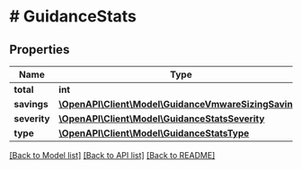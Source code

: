 # # GuidanceStats

## Properties

Name | Type | Description | Notes
------------ | ------------- | ------------- | -------------
**total** | **int** |  | [optional]
**savings** | [**\OpenAPI\Client\Model\GuidanceVmwareSizingSavings**](GuidanceVmwareSizingSavings.md) |  | [optional]
**severity** | [**\OpenAPI\Client\Model\GuidanceStatsSeverity**](GuidanceStatsSeverity.md) |  | [optional]
**type** | [**\OpenAPI\Client\Model\GuidanceStatsType**](GuidanceStatsType.md) |  | [optional]

[[Back to Model list]](../../README.md#models) [[Back to API list]](../../README.md#endpoints) [[Back to README]](../../README.md)
